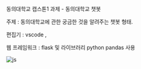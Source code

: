 동의대학교 캡스톤1 과제 - 동의대학교 챗봇 

주제 : 동의대학교에 관한 궁금한 것을 알려주는 챗봇 형태. 

편집기 : vscode , 

웹 프레임워크 : flask 및 라이브러리 python pandas 사용 

![js](https://img.shields.io/badge/JavaScript-F7DF1E?style=for-the-badge&logo=JavaScript&logoColor=white)
